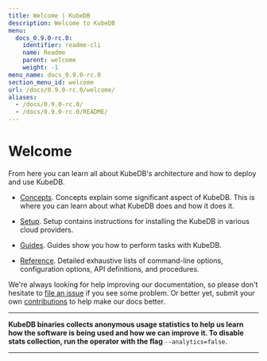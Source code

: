 ```yaml
---
title: Welcome | KubeDB
description: Welcome to KubeDB
menu:
  docs_0.9.0-rc.0:
    identifier: readme-cli
    name: Readme
    parent: welcome
    weight: -1
menu_name: docs_0.9.0-rc.0
section_menu_id: welcome
url: /docs/0.9.0-rc.0/welcome/
aliases:
  - /docs/0.9.0-rc.0/
  - /docs/0.9.0-rc.0/README/
---
```


# Welcome

From here you can learn all about KubeDB's architecture and how to deploy and use KubeDB.

- [Concepts](/docs/concepts/). Concepts explain some significant aspect of KubeDB. This is where you can learn about what KubeDB does and how it does it.

- [Setup](/docs/setup/). Setup contains instructions for installing the KubeDB in various cloud providers.

- [Guides](/docs/guides/). Guides show you how to perform tasks with KubeDB.

- [Reference](/docs/reference/). Detailed exhaustive lists of command-line options, configuration options, API definitions, and procedures.

We're always looking for help improving our documentation, so please don't hesitate to [file an issue](https://github.com/kubedb/project/issues/new) if you see some problem. Or better yet, submit your own [contributions](/docs/CONTRIBUTING.md) to help make our docs better.

---

**KubeDB binaries collects anonymous usage statistics to help us learn how the software is being used and how we can improve it. To disable stats collection, run the operator with the flag** `--analytics=false`.

---
